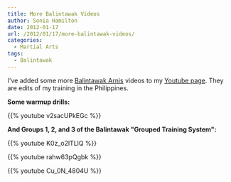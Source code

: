```yaml
---
title: More Balintawak Videos
author: Sonia Hamilton
date: 2012-01-17
url: /2012/01/17/more-balintawak-videos/
categories:
  - Martial Arts
tags:
  - Balintawak
---
```

I've added some more [Balintawak Arnis][1] videos to my [Youtube page][2]. They are edits of my training in the Philippines.

<!--more-->

**Some warmup drills:**

{{% youtube v2sacUPkEGc %}}

**And Groups 1, 2, and 3 of the Balintawak "Grouped Training System":**

{{% youtube K0z_o2lTLlQ %}}

{{% youtube rahw63pQgbk %}}

{{% youtube Cu_0N_4804U %}}

 [1]: http://en.wikipedia.org/wiki/Balintawak_Eskrima
 [2]: http://www.youtube.com/user/savannacat
